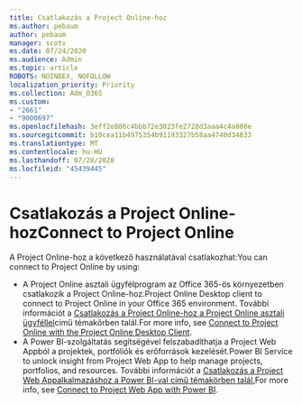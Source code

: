 ```yaml
---
title: Csatlakozás a Project Online-hoz
ms.author: pebaum
author: pebaum
manager: scotv
ms.date: 07/24/2020
ms.audience: Admin
ms.topic: article
ROBOTS: NOINDEX, NOFOLLOW
localization_priority: Priority
ms.collection: Adm_O365
ms.custom:
- "2661"
- "9000697"
ms.openlocfilehash: 3eff2e886c4bbb72e3023fe2728d3aaa4c4a800e
ms.sourcegitcommit: b10cea11b4975354b91193327b58aa4740d34833
ms.translationtype: MT
ms.contentlocale: hu-HU
ms.lasthandoff: 07/28/2020
ms.locfileid: "45439445"
---
```

# <a name="connect-to-project-online"></a><span data-ttu-id="d873b-102">Csatlakozás a Project Online-hoz</span><span class="sxs-lookup"><span data-stu-id="d873b-102">Connect to Project Online</span></span>

<span data-ttu-id="d873b-103">A Project Online-hoz a következő használatával csatlakozhat:</span><span class="sxs-lookup"><span data-stu-id="d873b-103">You can connect to Project Online by using:</span></span>

- <span data-ttu-id="d873b-104">A Project Online asztali ügyfélprogram az Office 365-ös környezetben csatlakozik a Project Online-hoz.</span><span class="sxs-lookup"><span data-stu-id="d873b-104">Project Online Desktop client to connect to Project Online in your Office 365 environment.</span></span> <span data-ttu-id="d873b-105">További információt a [Csatlakozás a Project Online-hoz a Project Online asztali ügyféllel](https://docs.microsoft.com/projectonline/connect-to-project-online-with-the-project-online-desktop-client)című témakörben talál.</span><span class="sxs-lookup"><span data-stu-id="d873b-105">For more info, see [Connect to Project Online with the Project Online Desktop Client](https://docs.microsoft.com/projectonline/connect-to-project-online-with-the-project-online-desktop-client).</span></span>  
- <span data-ttu-id="d873b-106">A Power BI-szolgáltatás segítségével felszabadíthatja a Project Web Appból a projektek, portfóliók és erőforrások kezelését.</span><span class="sxs-lookup"><span data-stu-id="d873b-106">Power BI Service to unlock insight from Project Web App to help manage projects, portfolios, and resources.</span></span> <span data-ttu-id="d873b-107">További információt a [Csatlakozás a Project Web Appalkalmazáshoz a Power BI-val című témakörben talál.](https://docs.microsoft.com/power-bi/service-connect-to-project-online)</span><span class="sxs-lookup"><span data-stu-id="d873b-107">For more info, see [Connect to Project Web App with Power BI](https://docs.microsoft.com/power-bi/service-connect-to-project-online).</span></span>  
